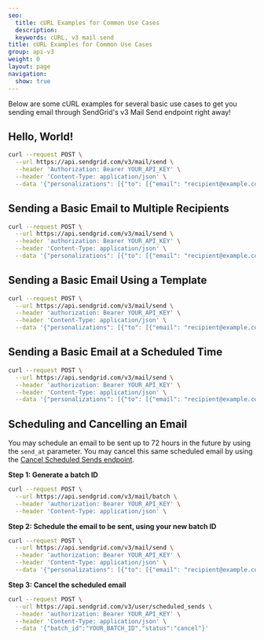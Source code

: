 ```yaml
---
seo:
  title: cURL Examples for Common Use Cases
  description:
  keywords: cURL, v3 mail send
title: cURL Examples for Common Use Cases
group: api-v3
weight: 0
layout: page
navigation:
  show: true
---
```


Below are some cURL examples for several basic use cases to get you sending email through SendGrid's v3 Mail Send endpoint right away!

## 	Hello, World!

```bash
curl --request POST \
  --url https://api.sendgrid.com/v3/mail/send \
  --header 'Authorization: Bearer YOUR_API_KEY' \
  --header 'Content-Type: application/json' \
  --data '{"personalizations": [{"to": [{"email": "recipient@example.com"}]}],"from": {"email": "sendeexampexample@example.com"},"subject": "Hello, World!","content": [{"type": "text/plain", "value": "Heya!"}]}'
```

## 	Sending a Basic Email to Multiple Recipients

```bash
curl --request POST \
  --url https://api.sendgrid.com/v3/mail/send \
  --header 'authorization: Bearer YOUR_API_KEY' \
  --header 'Content-Type: application/json' \
  --data '{"personalizations": [{"to": [{"email": "recipient@example.com"}],"cc": [{"email":"recipient2@example.com"}, {"email": "recipient3@example.com"}, {"email":"recipient4@example.com"}]}], "from": {"email": "sendeexampexample@example.com"},"subject":"Hello, World!", "content": [{"type": "text/plain", "value": "Heya!"}]}'
```

## 	Sending a Basic Email Using a Template

```bash
curl --request POST \
  --url https://api.sendgrid.com/v3/mail/send \
  --header 'authorization: Bearer YOUR_API_KEY' \
  --header 'Content-Type: application/json' \
  --data '{"personalizations": [{"to": [{"email": "recipient@example.com"}]}],"from": {"email": "sendeexampexample@example.com"},"subject":"Hello, World!","content": [{"type": "text/plain","value": "Heya!"}], "template_id" : "YOUR_TEMPLATE_ID"}'
```

## 	Sending a Basic Email at a Scheduled Time

```bash
curl --request POST \
  --url https://api.sendgrid.com/v3/mail/send \
  --header 'authorization: Bearer YOUR_API_KEY' \
  --header 'Content-Type: application/json' \
  --data '{"personalizations": [{"to": [{"email": "recipient@example.com"}]}],"from": {"email": "sendeexampexample@example.com"},"subject":"Hello, World!","content": [{"type": "text/plain","value": "Heya!"}], "send_at" : "UNIX_TIMESTAMP_HERE"}'
```

## 	Scheduling and Cancelling an Email

You may schedule an email to be sent up to 72 hours in the future by using the `send_at` parameter. You may cancel this same scheduled email by using the [Cancel Scheduled Sends endpoint]({{root_url}}/API_Reference/Web_API_v3/cancel_schedule_send.html).

**Step 1: Generate a batch ID**
```bash
curl --request POST \
  --url https://api.sendgrid.com/v3/mail/batch \
  --header 'authorization: Bearer YOUR_API_KEY' \
  --header 'Content-Type: application/json' \
```

**Step 2: Schedule the email to be sent, using your new batch ID**
```bash
curl --request POST \
  --url https://api.sendgrid.com/v3/mail/send \
  --header 'authorization: Bearer YOUR_API_KEY' \
  --header 'Content-Type: application/json' \
  --data '{"personalizations": [{"to": [{"email": "recipient@example.com"}]}],"from": {"email": "sendeexampexample@example.com"},"subject":"Hello, World!","content": [{"type": "text/plain","value": "Heya!"}], "send_at" : "UNIX_TIMESTAMP_HERE", "batch_id" : "YOUR_BATCH_ID"}'
```

**Step 3: Cancel the scheduled email**
```bash
curl --request POST \
  --url https://api.sendgrid.com/v3/user/scheduled_sends \
  --header 'authorization: Bearer YOUR_API_KEY' \
  --header 'Content-Type: application/json' \
  --data '{"batch_id":"YOUR_BATCH_ID","status":"cancel"}'
```
